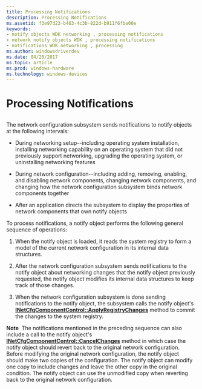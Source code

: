 ```yaml
---
title: Processing Notifications
description: Processing Notifications
ms.assetid: f3e97d23-b463-4c3b-822d-b911f6fbe00e
keywords:
- notify objects WDK networking , processing notifications
- network notify objects WDK , processing notifications
- notifications WDK networking , processing
ms.author: windowsdriverdev
ms.date: 04/20/2017
ms.topic: article
ms.prod: windows-hardware
ms.technology: windows-devices
---
```


# Processing Notifications


## <a href="" id="ddk-processing-notifications-ng"></a>


The network configuration subsystem sends notifications to notify objects at the following intervals:

-   During networking setup--including operating system installation, installing networking capability on an operating system that did not previously support networking, upgrading the operating system, or uninstalling networking features

-   During network configuration--including adding, removing, enabling, and disabling network components, changing network components, and changing how the network configuration subsystem binds network components together

-   After an application directs the subsystem to display the properties of network components that own notify objects

To process notifications, a notify object performs the following general sequence of operations:

1.  When the notify object is loaded, it reads the system registry to form a model of the current network configuration in its internal data structures.

2.  After the network configuration subsystem sends notifications to the notify object about networking changes that the notify object previously requested, the notify object modifies its internal data structures to keep track of those changes.

3.  When the network configuration subsystem is done sending notifications to the notify object, the subsystem calls the notify object's [**INetCfgComponentControl::ApplyRegistryChanges**](https://msdn.microsoft.com/library/windows/hardware/ff547727) method to commit the changes to the system registry.

**Note**  The notifications mentioned in the preceding sequence can also include a call to the notify object's [**INetCfgComponentControl::CancelChanges**](https://msdn.microsoft.com/library/windows/hardware/ff547728) method in which case the notify object should revert back to the original network configuration.
Before modifying the original network configuration, the notify object should make two copies of the configuration. The notify object can modify one copy to include changes and leave the other copy in the original condition. The notify object can use the unmodified copy when reverting back to the original network configuration.

 

 

 





